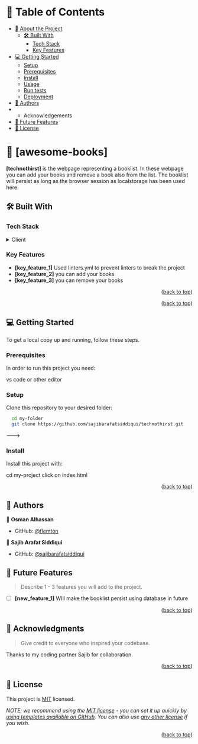 
# 📗 Table of Contents

- [📖 About the Project](#about-project)
  - [🛠 Built With](#built-with)
    - [Tech Stack](#tech-stack)
    - [Key Features](#key-features)
- [💻 Getting Started](#getting-started)
  - [Setup](#setup)
  - [Prerequisites](#prerequisites)
  - [Install](#install)
  - [Usage](#usage)
  - [Run tests](#run-tests)
  - [Deployment](#triangular_flag_on_post-deployment)
- [👥 Authors](#authors)
- - Acknowledgements
- [🔭 Future Features](#future-features)
- [📝 License](#license)

<!-- PROJECT DESCRIPTION -->

# 📖 [awesome-books] <a name="about-project"></a>

**[technothirst]** is the webpage representing a booklist. In these webpage you can add your books and remove a book also from the list. The booklist will persist as long as the browser session as localstorage has been used here.  

## 🛠 Built With <a name="built-with"></a>

### Tech Stack <a name="tech-stack"></a>

<details>
  <summary>Client</summary>
  <ul>
    <li><a href="#">HTML</a></li>
    <li><a href="#">CSS</a></li>
    <li><a href="#">JAVASCRIPT</a></li>
  </ul>
</details>

<!-- Features -->

### Key Features <a name="key-features"></a>

- **[key_feature_1]** Used linters.yml to prevent linters to break the project
- **[key_feature_2]** you can add your books 
- **[key_feature_3]** you can remove your books
<p align="right">(<a href="#readme-top">back to top</a>)</p>


<p align="right">(<a href="#readme-top">back to top</a>)</p>

<!-- GETTING STARTED -->

## 💻 Getting Started <a name="getting-started"></a>


To get a local copy up and running, follow these steps.

### Prerequisites

In order to run this project you need:

vs code or other editor

### Setup

Clone this repository to your desired folder:

```sh
  cd my-folder
  git clone https://github.com/sajibarafatsiddiqui/technothirst.git
```
--->

### Install

Install this project with:


  cd my-project
  click on index.html

<p align="right">(<a href="#readme-top">back to top</a>)</p>

<!-- AUTHORS -->

## 👥 Authors <a name="authors"></a>


👤 **Osman Alhassan**

- GitHub: [@flemton]([https://github.com/flemton])

👤 **Sajib Arafat Siddiqui**

- GitHub: [@sajibarafatsiddiqui](https://github.com/sajibarafatsiddiqui)

## 🔭 Future Features <a name="future-features"></a>

> Describe 1 - 3 features you will add to the project.

- [ ] **[new_feature_1]** WIll make the booklist persist using database in future


<p align="right">(<a href="#readme-top">back to top</a>)</p>

<!-- ACKNOWLEDGEMENTS -->

## 🙏 Acknowledgments <a name="acknowledgements"></a>

> Give credit to everyone who inspired your codebase.

Thanks to my coding partner Sajib for collaboration.

<p align="right">(<a href="#readme-top">back to top</a>)</p>

<!-- LICENSE -->

## 📝 License <a name="license"></a>

This project is [MIT](./LICENSE) licensed.

_NOTE: we recommend using the [MIT license](https://choosealicense.com/licenses/mit/) - you can set it up quickly by [using templates available on GitHub](https://docs.github.com/en/communities/setting-up-your-project-for-healthy-contributions/adding-a-license-to-a-repository). You can also use [any other license](https://choosealicense.com/licenses/) if you wish._

<p align="right">(<a href="#readme-top">back to top</a>)</p>

